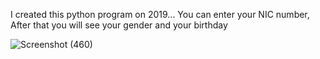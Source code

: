 I created this python program on 2019...
You can enter your NIC number, 
After that you will see your gender and your birthday

![Screenshot (460)](https://github.com/Venath/FindBirthDay/assets/138109653/bc2e8905-cf23-4a31-b684-eb9d10119b91)
